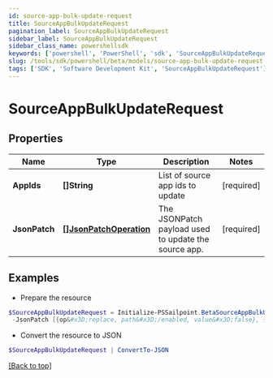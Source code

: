 ```yaml
---
id: source-app-bulk-update-request
title: SourceAppBulkUpdateRequest
pagination_label: SourceAppBulkUpdateRequest
sidebar_label: SourceAppBulkUpdateRequest
sidebar_class_name: powershellsdk
keywords: ['powershell', 'PowerShell', 'sdk', 'SourceAppBulkUpdateRequest'] 
slug: /tools/sdk/powershell/beta/models/source-app-bulk-update-request
tags: ['SDK', 'Software Development Kit', 'SourceAppBulkUpdateRequest']
---
```



# SourceAppBulkUpdateRequest

## Properties

Name | Type | Description | Notes
------------ | ------------- | ------------- | -------------
**AppIds** |  **[]String** | List of source app ids to update | [required]
**JsonPatch** |  [**[]JsonPatchOperation**](json-patch-operation) | The JSONPatch payload used to update the source app. | [required]

## Examples

- Prepare the resource
```powershell
$SourceAppBulkUpdateRequest = Initialize-PSSailpoint.BetaSourceAppBulkUpdateRequest  -AppIds [2c91808a7624751a01762f19d665220d, 2c91808a7624751a01762f19d67c220e, 2c91808a7624751a01762f19d692220f] `
 -JsonPatch [{op&#x3D;replace, path&#x3D;/enabled, value&#x3D;false}, {op&#x3D;replace, path&#x3D;/matchAllAccounts, value&#x3D;false}]
```

- Convert the resource to JSON
```powershell
$SourceAppBulkUpdateRequest | ConvertTo-JSON
```


[[Back to top]](#) 

